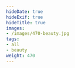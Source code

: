 ```yaml
---
hideDate: true
hideExif: true
hideTitle: true
images:
- /images/470-beauty.jpg
tags:
- all
- beauty
weight: 470
---
```

